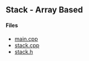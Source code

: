 ## Stack - Array Based

#### Files

- [main.cpp](./main.cpp)
- [stack.cpp](./stack.cpp)
- [stack.h](./stack.h)

